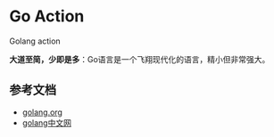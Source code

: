 # Go Action
Golang action

**大道至简，少即是多**：Go语言是一个飞翔现代化的语言，精小但非常强大。

## 参考文档
- [golang.org](https://golang.org/)
- [golang中文网](https://studygolang.com/)

